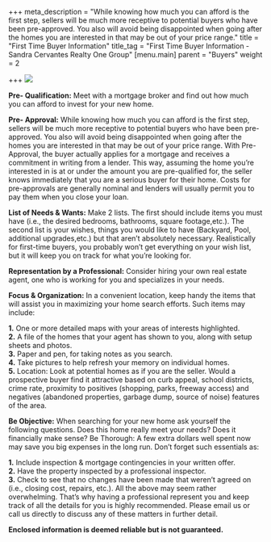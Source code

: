 +++
meta_description = "While knowing how much you can afford is the first step, sellers will be much more receptive to potential buyers who have been pre-approved. You also will avoid being disappointed when going after the homes you are interested in that may be out of your price range."
title = "First Time Buyer Information"
title_tag = "First Time Buyer Information - Sandra Cervantes Realty One Group"
[menu.main]
parent = "Buyers"
weight = 2

+++
![](/uploads/first_time_buyer.jpg)

**Pre- Qualification:** Meet with a mortgage broker and find out how much you can afford to invest for your new home.

**Pre- Approval:** While knowing how much you can afford is the first step, sellers will be much more receptive to potential buyers who have been pre-approved. You also will avoid being disappointed when going after the homes you are interested in that may be out of your price range. With Pre- Approval, the buyer actually applies for a mortgage and receives a commitment in writing from a lender. This way, assuming the home you’re interested in is at or under the amount you are pre-qualified for, the seller knows immediately that you are a serious buyer for their home. Costs for pre-approvals are generally nominal and lenders will usually permit you to pay them when you close your loan.

**List of Needs & Wants:** Make 2 lists. The first should include items you must have (i.e., the desired bedrooms, bathrooms, square footage,etc.). The second list is your wishes, things you would like to have (Backyard, Pool, additional upgrades,etc.) but that aren’t absolutely necessary. Realistically for first-time buyers, you probably won’t get everything on your wish list, but it will keep you on track for what you’re looking for.

**Representation by a Professional:** Consider hiring your own real estate agent, one who is working for you and specializes in your needs.

**Focus & Organization:** In a convenient location, keep handy the items that will assist you in maximizing your home search efforts. Such items may include:  
  
**1.** One or more detailed maps with your areas of interests highlighted.  
**2.** A file of the homes that your agent has shown to you, along with setup sheets and photos.  
**3.** Paper and pen, for taking notes as you search.  
**4.** Take pictures to help refresh your memory on individual homes.  
**5.** Location: Look at potential homes as if you are the seller. Would a prospective buyer find it attractive based on curb appeal, school districts, crime rate, proximity to positives (shopping, parks, freeway access) and negatives (abandoned properties, garbage dump, source of noise) features of the area.

**Be Objective:** When searching for your new home ask yourself the following questions. Does this home really meet your needs? Does it financially make sense? Be Thorough: A few extra dollars well spent now may save you big expenses in the long run. Don’t forget such essentials as:  
  
**1.** Include inspection & mortgage contingencies in your written offer.  
**2.** Have the property inspected by a professional inspector.  
**3.** Check to see that no changes have been made that weren’t agreed on (i.e., closing cost, repairs, etc.). All the above may seem rather overwhelming. That’s why having a professional represent you and keep track of all the details for you is highly recommended. Please email us or call us directly to discuss any of these matters in further detail.

**Enclosed information is deemed reliable but is not guaranteed.**